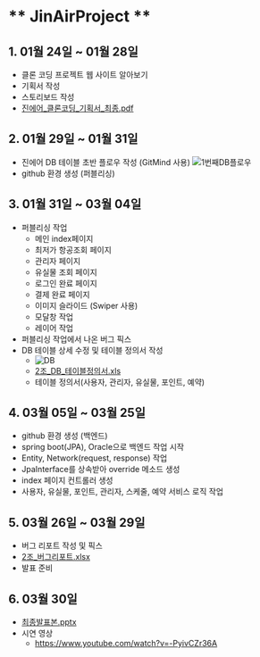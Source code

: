 # ** JinAirProject **

## 1. 01월 24일 ~ 01월 28일
* 클론 코딩 프로젝트 웹 사이트 알아보기
* 기획서 작성
* 스토리보드 작성
* [진에어_클론코딩_기획서_최종.pdf](https://github.com/jwjwLee99/JinAirProject/files/8414363/_._._.pdf)

## 2. 01월 29일 ~ 01월 31일
* 진에어 DB 테이블 초반 플로우 작성 (GitMind 사용)
  ![1번째DB플로우](https://user-images.githubusercontent.com/77048470/161666955-5ff1b304-80b6-4535-b54c-e755922fc5ff.jpeg)
* github 환경 생성 (퍼블리싱)

## 3. 01월 31일 ~ 03월 04일
* 퍼블리싱 작업
  * 메인 index페이지
  * 최저가 항공조회 페이지
  * 관리자 페이지
  * 유실물 조회 페이지
  * 로그인 완료 페이지
  * 결제 완료 페이지
  * 이미지 슬라이드 (Swiper 사용)
  * 모달창 작업
  * 레이어 작업
* 퍼블리싱 작업에서 나온 버그 픽스
* DB 테이블 상세 수정 및 테이블 정의서 작성
  * ![DB](https://user-images.githubusercontent.com/77048470/161667843-0ffbd404-3cc9-419f-8fd2-4bd34a010e25.jpeg)
  * [2조_DB_테이블정의서.xls](https://github.com/jwjwLee99/JinAirProject/files/8414415/2._DB_.xls)
  * 테이블 정의서(사용자, 관리자, 유실물, 포인트, 예약)

## 4. 03월 05일 ~ 03월 25일
* github 환경 생성 (백엔드)
* spring boot(JPA), Oracle으로 백엔드 작업 시작
* Entity, Network(request, response) 작업
* JpaInterface를 상속받아 override 메소드 생성
* index 페이지 컨트롤러 생성
* 사용자, 유실물, 포인트, 관리자, 스케줄, 예약 서비스 로직 작업

## 5. 03월 26일 ~ 03월 29일
* 버그 리포트 작성 및 픽스
* [2조_버그리포트.xlsx](https://github.com/jwjwLee99/JinAirProject/files/8414677/2._.xlsx)
* 발표 준비

## 6. 03월 30일
* [최종발표본.pptx](https://github.com/jwjwLee99/JinAirProject/files/8424405/default.pptx)
* 시연 영상
  * https://www.youtube.com/watch?v=-PyivCZr36A
